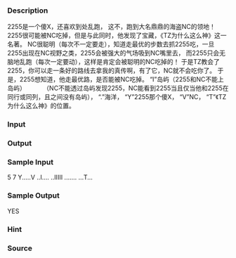 
### Description
2255是一个傻X，还喜欢到处乱跑，
这不，跑到大名鼎鼎的海盗NC的领地！
2255很可能被NC吃掉，但是与此同时，他发现了宝藏，《TZ为什么这么神》这一名著。
NC很聪明（每次不一定要走），知道走最优的步数去抓2255吃，一旦2255出现在NC视野之类，2255会被强大的气场吸到NC嘴里去，
而2255只会无脑地乱跑（每次一定要动），这样是肯定会被聪明的NC吃掉的！
于是TZ教会了2255，你可以走一条好的路线去拿我的真传啊，有了它，NC就不会吃你了。
于是，2255想知道，他走最优路，是否能被NC吃掉。
“I”岛屿（2255和NC不能上岛屿）
         （NC不能透过岛屿发现2255，NC能看到2255当且仅当他和2255在同行或同列，且之间没有岛屿），
“.”海洋，
“Y”2255那个傻X，
“V”NC，
“T”《TZ为什么这么神》的位置。
### Input

### Output

### Sample Input
5 7
Y.....V
..I....
..IIIII
.......
...T...
### Sample Output
YES
### Hint

### Source
